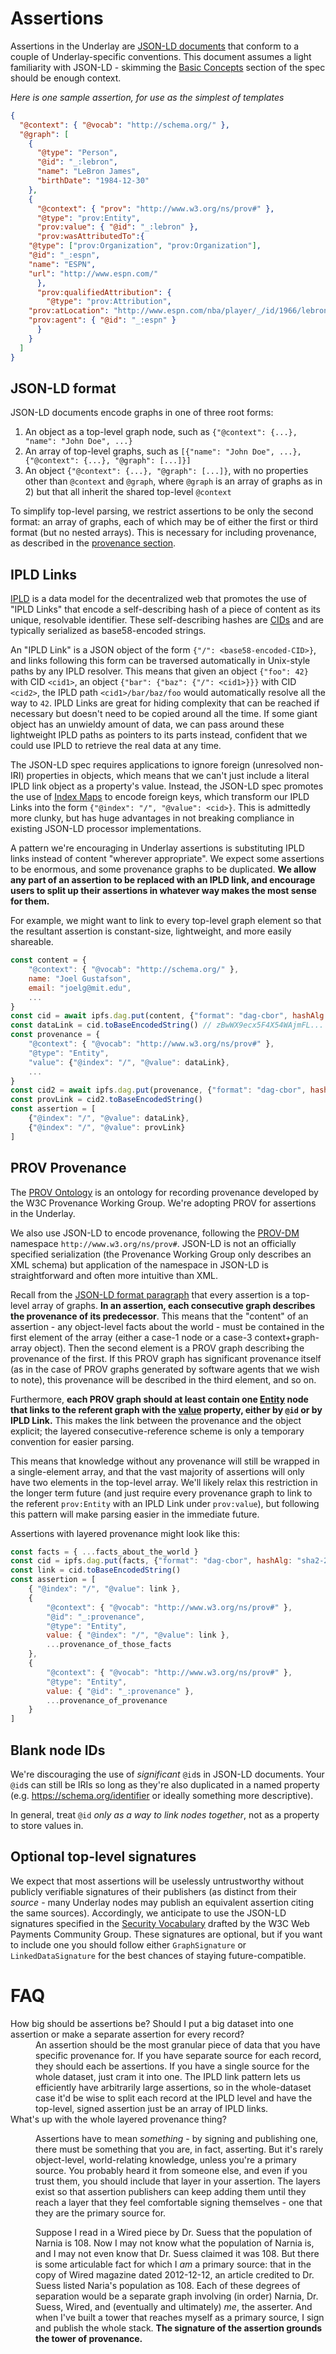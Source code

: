 # Assertions

Assertions in the Underlay are [JSON-LD documents](https://json-ld.org/spec/latest/json-ld/) that conform to a couple of Underlay-specific conventions. This document assumes a light familiarity with JSON-LD - skimming the [Basic Concepts](https://json-ld.org/spec/latest/json-ld/#basic-concepts) section of the spec should be enough context.

*Here is one sample assertion, for use as the simplest of templates*
```json
{
  "@context": { "@vocab": "http://schema.org/" },
  "@graph": [
    {
      "@type": "Person",
      "@id": "_:lebron",
      "name": "LeBron James",
      "birthDate": "1984-12-30"
    },
    {
      "@context": { "prov": "http://www.w3.org/ns/prov#" },
      "@type": "prov:Entity",
      "prov:value": { "@id": "_:lebron" },
      "prov:wasAttributedTo":{
	"@type": ["prov:Organization", "prov:Organization"],
	"@id": "_:espn",
	"name": "ESPN",
	"url": "http://www.espn.com/"
      },
      "prov:qualifiedAttribution": {
        "@type": "prov:Attribution",
	"prov:atLocation": "http://www.espn.com/nba/player/_/id/1966/lebron-james",
	"prov:agent": { "@id": "_:espn" }
      }
    }
  ]
}
```


## JSON-LD format

JSON-LD documents encode graphs in one of three root forms:
1) An object as a top-level graph node, such as `{"@context": {...}, "name": "John Doe", ...}`
2) An array of top-level graphs, such as `[{"name": "John Doe", ...}, {"@context": {...}, "@graph": [...]}]`
3) An object `{"@context": {...}, "@graph": [...]}`, with no properties other than `@context` and `@graph`, where `@graph` is an array of graphs as in 2) but that all inherit the shared top-level `@context`

To simplify top-level parsing, we restrict assertions to be only the second format: an array of graphs, each of which may be of either the first or third format (but no nested arrays). This is necessary for including provenance, as described in the [provenance section](#prov-provenance).

## IPLD Links

[IPLD](https://github.com/ipld/ipld) is a data model for the decentralized web that promotes the use of "IPLD Links" that encode a self-describing hash of a piece of content as its unique, resolvable identifier. These self-describing hashes are [CIDs](https://github.com/ipld/cid) and are typically serialized as base58-encoded strings. 

An "IPLD Link" is a JSON object of the form `{"/": <base58-encoded-CID>}`, and links following this form can be traversed automatically in Unix-style paths by any IPLD resolver. This means that given an object `{"foo": 42}` with CID `<cid1>`, an object `{"bar": {"baz": {"/": <cid1>}}}` with CID `<cid2>`, the IPLD path `<cid1>/bar/baz/foo` would automatically resolve all the way to `42`. IPLD Links are great for hiding complexity that can be reached if necessary but doesn't need to be copied around all the time. If some giant object has an unwieldy amount of data, we can pass around these lightweight IPLD paths as pointers to its parts instead, confident that we could use IPLD to retrieve the real data at any time.

The JSON-LD spec requires applications to ignore foreign (unresolved non-IRI) properties in objects, which means that we can't just include a literal IPLD link object as a property's value. Instead, the JSON-LD spec promotes the use of [Index Maps](https://json-ld.org/spec/latest/json-ld/#index-maps) to encode foreign keys, which transform our IPLD Links into the form `{"@index": "/", "@value": <cid>}`. This is admittedly more clunky, but has huge advantages in not breaking compliance in existing JSON-LD processor implementations.

A pattern we're encouraging in Underlay assertions is substituting IPLD links instead of content "wherever appropriate". We expect some assertions to be enormous, and some provenance graphs to be duplicated. **We allow any part of an assertion to be replaced with an IPLD link, and encourage users to split up their assertions in whatever way makes the most sense for them.**

For example, we might want to link to every top-level graph element so that the resultant assertion is constant-size, lightweight, and more easily shareable.
```javascript
const content = {
	"@context": { "@vocab": "http://schema.org/" },
	name: "Joel Gustafson",
	email: "joelg@mit.edu",
	...
}
const cid = await ipfs.dag.put(content, {"format": "dag-cbor", hashAlg: "sha2-256"})
const dataLink = cid.toBaseEncodedString() // zBwWX9ecx5F4X54WAjmFL...
const provenance = {
	"@context": { "@vocab": "http://www.w3.org/ns/prov#" },
	"@type": "Entity",
	"value": {"@index": "/", "@value": dataLink},
	...
}
const cid2 = await ipfs.dag.put(provenance, {"format": "dag-cbor", hashAlg: "sha2-256"})
const provLink = cid2.toBaseEncodedString()
const assertion = [
	{"@index": "/", "@value": dataLink},
	{"@index": "/", "@value": provLink}
]
```

## PROV Provenance

The [PROV Ontology](https://www.w3.org/TR/2013/REC-prov-o-20130430/) is an ontology for recording provenance developed by the W3C Provenance Working Group. We're adopting PROV for assertions in the Underlay.

We also use JSON-LD to encode provenance, following the [PROV-DM](https://www.w3.org/TR/2013/REC-prov-dm-20130430/) namespace `http://www.w3.org/ns/prov#`. JSON-LD is not an officially specified serialization (the Provenance Working Group only describes an XML schema) but application of the namespace in JSON-LD is straightforward and often more intuitive than XML.

Recall from the [JSON-LD format paragraph](#json-ld-format) that every assertion is a top-level array of graphs. **In an assertion, each consecutive graph describes the provenance of its predecessor**. This means that the "content" of an assertion - any object-level facts about the world - must be contained in the first element of the array (either a case-1 node or a case-3 context+graph-array object). Then the second element is a PROV graph describing the provenance of the first. If this PROV graph has significant provenance itself (as in the case of PROV graphs generated by software agents that we wish to note), this provenance will be described in the third element, and so on.

Furthermore, **each PROV graph should at least contain one [Entity](https://www.w3.org/TR/2013/REC-prov-o-20130430/#Entity) node that links to the referent graph with the [value](https://www.w3.org/TR/2013/REC-prov-o-20130430/#value) property, either by `@id` or by IPLD Link.** This makes the link between the provenance and the object explicit; the layered consecutive-reference scheme is only a temporary convention for easier parsing.

This means that knowledge without any provenance will still be wrapped in a single-element array, and that the vast majority of assertions will only have two elements in the top-level array. We'll likely relax this restriction in the longer term future (and just require every provenance graph to link to the referent `prov:Entity` with an IPLD Link under `prov:value`), but following this pattern will make parsing easier in the immediate future.

Assertions with layered provenance might look like this:
```javascript
const facts = { ...facts_about_the_world }
const cid = ipfs.dag.put(facts, {"format": "dag-cbor", hashAlg: "sha2-256"})
const link = cid.toBaseEncodedString()
const assertion = [
	{ "@index": "/", "@value": link },
	{
		"@context": { "@vocab": "http://www.w3.org/ns/prov#" },
		"@id": "_:provenance",
		"@type": "Entity",
		value: { "@index": "/", "@value": link },
		...provenance_of_those_facts
	},
	{
		"@context": { "@vocab": "http://www.w3.org/ns/prov#" },
		"@type": "Entity",
		value: { "@id": "_:provenance" },
		...provenance_of_provenance
	}
]
```

## Blank node IDs

We're discouraging the use of *significant* `@id`s in JSON-LD documents. Your `@id`s can still be IRIs so long as they're also duplicated in a named property (e.g. https://schema.org/identifier or ideally something more descriptive).

In general, treat `@id` *only as a way to link nodes together*, not as a property to store values in.

## Optional top-level signatures

We expect that most assertions will be uselessly untrustworthy without publicly verifiable signatures of their publishers (as distinct from their *source* - many Underlay nodes may publish an equivalent assertion citing the same sources). Accordingly, we anticipate to use the JSON-LD signatures specified in the [Security Vocabulary](https://web-payments.org/vocabs/security) drafted by the W3C Web Payments Community Group. These signatures are optional, but if you want to include one you should follow either `GraphSignature` or `LinkedDataSignature` for the best chances of staying future-compatible.

# FAQ

<dl>
	<dt>
		How big should be assertions be? 
		Should I put a big dataset into one assertion or make a separate assertion for every record?
	</dt>
	<dd>
		An assertion should be the most granular piece of data that you have specific provenance for. 
		If you have separate source for each record, they should each be assertions. 
		If you have a single source for the whole dataset, just cram it into one. 
		The IPLD link pattern lets us efficiently have arbitrarily large assertions, so in the whole-dataset case it'd be wise to split each record at the IPLD level and have the top-level, signed assertion just be an array of IPLD links.
	</dd>
	<dt>
		What's up with the whole layered provenance thing?
	</dt>
	<dd>
		<p>
			Assertions have to mean <em>something</em> - by signing and publishing one, there must be something that you are, in fact, asserting. But it's rarely object-level, world-relating knowledge, unless you're a primary source. You probably heard it from someone else, and even if you trust them, you should include that layer in your assertion. The layers exist so that assertion publishers can keep adding them until they reach a layer that they feel comfortable signing themselves - one that they are the primary source for.
		</p>
		<p>
			Suppose I read in a Wired piece by Dr. Suess that the population of Narnia is 108. Now I may not know what the population of Narnia is, and I may not even know that Dr. Suess claimed it was 108. But there is some articulable fact for which I <em>am</em> a primary source: that in the copy of Wired magazine dated 2012-12-12, an article credited to Dr. Suess listed Naria's population as 108. Each of these degrees of separation would be a separate graph involving (in order) Narnia, Dr. Suess, Wired, and (eventually and ultimately) <em>me</em>, the asserter. And when I've built a tower that reaches myself as a primary source, I sign and publish the whole stack. <strong>The signature of the assertion grounds the tower of provenance.</strong>
		</p>
	</dd>
</dl>
